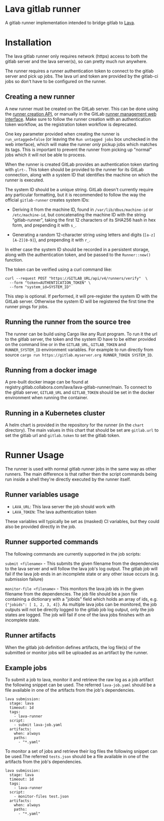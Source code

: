 # Lava gitlab runner

A gitlab runner implementation intended to bridge gitlab to
[Lava](https://lavasoftware.org/).


# Installation

The lava gitlab runner only requires network (https) access to both the gitlab
server and the lava server(s), so can pretty much run anywhere.

The runner requires a runner authentication token to connect to the gitlab
server and pick up jobs. The lava url and token are provided by the gitlab-ci
jobs so don't have to be configured on the runner.

## Creating a new runner

A new runner must be created on the GitLab server. This can be done using the
[runner creation API](https://docs.gitlab.com/ee/api/users.html#create-a-runner-linked-to-a-user),
or manually in the GitLab
[runner management web interface](https://docs.gitlab.com/ee/ci/runners/runners_scope.html).
Make sure to follow the runner creation with an authentication token workflow,
as the registration token workflow is deprecated.

One key parameter provided when creating the runner is `run_untagged=false` (or
leaving the `Run untagged jobs` box unchecked in the web interface), which will
make the runner *only* pickup jobs which matches its tags. This is important to
prevent the runner from picking up "normal" jobs which it will not be able to
process.

When the runner is created GitLab provides an authentication token starting
with `glrt-`. This token should be provided to the runner for its GitLab
connection, along with a system ID that identifies the machine on which the
runner is executed.

The system ID should be a unique string. GitLab doesn't currently require any
particular formatting, but it is recommended to follow the way the official
`gitlab-runner` creates system IDs:

- Deriving it from the machine ID, found in `/var/lib/dbus/machine-id` or
  `/etc/machine-id`, but concatenating the machine ID with the string
  "gitlab-runner", taking the first 12 characters of its SHA256 hash in hex
  form, and prepending it with `s_`.

- Generating a random 12-character string using letters and digits
  (`[a-z][A-Z][0-9]`), and prepending it with `r_`.

In either case the system ID should be recorded in a persistent storage, along
with the authentication token, and be passed to the `Runner::new()` function.

The token can be verified using a curl command like:

```shell
curl --request POST "https://GITLAB_URL/api/v4/runners/verify"  \
  --form "token=AUTHENTICATION_TOKEN" \
  --form "system_id=SYSTEM_ID"
```

This step is optional. If performed, it will pre-register the system ID with
the GitLab server. Otherwise the system ID will be registered the first time
the runner pings for jobs.

## Running the runner from the source tree

The runner can be build using Cargo like any Rust program. To run it the url to
the gitlab server, the token and the system ID have to be either provided on
the command line or in the `GITLAB_URL`, `GITLAB_TOKEN` and `RUNNER_SYSTEM_ID`
environment variables. For example to run directly from source `cargo run
https://gitlab.myserver.org RUNNER_TOKEN SYSTEM_ID`.

## Running from a docker image

A pre-built docker image can be found at
registry.gitlab.collabora.com/lava/lava-gitlab-runner/main. To connect to the
gitlab server, `GITLAB_URL` and `GITLAB_TOKEN` should be set in the docker
environment when running the container.

## Running in a Kubernetes cluster

A helm chart is provided in the repository for the runner (in the `chart`
directory). The main values in this chart that should be set are `gitlab.url` to
set the gitlab url and `gitlab.token` to set the gitlab token.

# Runner Usage

The runner is used with normal gitlab runner jobs in the same way as other
runners. The main difference is that rather then the script commands being run
inside a shell they're directly executed by the runner itself.

## Runner variables usage

* `LAVA_URL`: This lava server the job should work with
* `LAVA_TOKEN`: The lava authentication token

These variables will typically be set as (masked) CI variables, but they could
also be provided directly in the job.

## Runner supported commands

The following commands are currently supported in the job scripts:

`submit <filename>` - This submits the given filename from the dependencies to
the lava server and will follow the lava job's log output. The gitlab job will
fail if the lava job ends in an incomplete state or any other issue occurs
(e.g. submission failure)




`monitor-file <filename>` - This monitors the lava job ids in the given filename
from the dependencies. The job file should be a json file containing a
dictionary with a "jobids" field which holds an array of ids, e.g.
`{"jobids": [ 1, 2, 3, 4]}`. As multiple lava jobs can be monitored, the job
outputs will not be directly logged to the gitlab job log output, only the job
states are logged. The job will fail if one of the lava jobs finishes with an
incomplete state.

## Runner artifacts

When the gitlab job definition defines artifacts, the log file(s) of the
submitted or monitor jobs will be uploaded as an artifact by the runner.

## Example jobs

To submit a job to lava, monitor it and retrieve the raw log as a job artifact
the following snippet can be used. The referred `lava-job.yaml` should be a file
available in one of the artifacts from the job's dependencies.

```
lava submission:
  stage: lava
  timeout: 1d
  tags:
    - lava-runner
  script:
    - submit lava-job.yaml
  artifacts:
    when: always
    paths:
      - "*.yaml"
```

To monitor a set of jobs and retrieve their log files the following snippet can
be used.The referred `tests.json` should be a file available in one of the
artifacts from the job's dependencies.

```
lava submission:
  stage: lava
  timeout: 1d
  tags:
    - lava-runner
  script:
    - monitor-files test.json
  artifacts:
    when: always
    paths:
      - "*.yaml"
```
